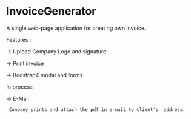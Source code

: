 # InvoiceGenerator
A single web-page application for creating own invoice. 

Features :

 -> Upload Company Logo and signature
 
 -> Print invoice
 
 -> Boostrap4 modal and forms.
 
 
 
In process:

  -> E-Mail 
  
     Company prints and attach the pdf in e-mail to client's  address.

